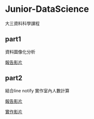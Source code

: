 # Junior-DataScience
大三資料科學課程

## part1
資料圖像化分析

[報告影片](https://youtu.be/5QIYHSXIha0)


## part2
結合line notify 實作室內人數計算

[報告影片]()

[實作影片](https://youtu.be/zsPA2eqkiqY)
